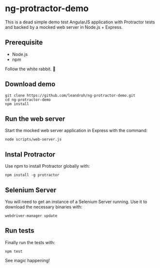 # ng-protractor-demo

This is a dead simple demo test AngularJS application with Protractor tests and backed by a mocked web server in Node.js + Express.

Prerequisite
------------

- Node.js
- npm


Follow the white rabbit. :rabbit2:

Download demo
--------------

    git clone https://github.com/leandroh/ng-protractor-demo.git
    cd ng-protractor-demo
    npm install

Run the web server
------------------

Start the mocked web server application in Express with the command:

``
node scripts/web-server.js
``

Instal Protractor
-----------------

Use npm to install Protractor globally with:

``
npm install -g protractor
``

Selenium Server
---------------

You will need to get an instance of a Selenium Server running. Use it to download the necessary binaries with:

``
webdriver-manager update
``

Run tests
---------

Finally run the tests with:

``
npm test
``

See magic happening!
